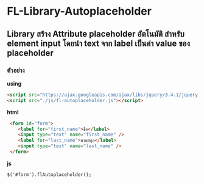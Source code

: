FL-Library-Autoplaceholder
====================================

Library สร้าง Attribute **placeholder** อัตโนมัติ สำหรับ element **input** โดยนำ text จาก label เป็นค่า value ของ **placeholder**
----------
### ตัวอย่าง
**using**
```html
<script src="https://ajax.googleapis.com/ajax/libs/jquery/3.4.1/jquery.min.js"></script>
<script src="./js/fl-autoplaceholder.js"></script>
```
**html**
```html
 <form id="form">
    <label for="first_name">ชื่อ</label>
    <input type="text" name="first_name" />
    <label for="last_name">นามสกุล</label>
    <input type="text" name="last_name" />
 </form>
```
**js**
```html
$('#form').flAutoplaceholder();
```
